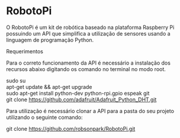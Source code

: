 # RobotoPi

O RobotoPi é um kit de robótica baseado na plataforma Raspberry Pi possuindo um API que simplifica a utilização de sensores usando a linguagem de programação Python.

Requerimentos <br/>

Para o correto funcionamento da API é necessário a instalação dos recursos abaixo digitando os comando no terminal no modo root.

sudo su <br/>
apt-get update && apt-get upgrade <br/>
sudo apt-get install python-dev python-rpi.gpio espeak git<br/>
git clone https://github.com/adafruit/Adafruit_Python_DHT.git <br/>

Para utilização é necessário clonar a API para a pasta do seu projeto utilizando o seguinte comando: </br>

git clone https://github.com/robsonpark/RobotoPi.git
